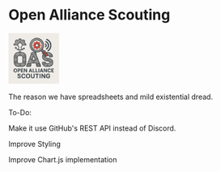 # Open Alliance Scouting
<img src="https://raw.githubusercontent.com/Sacrafex/OAS/refs/heads/main/logo.png" alt="Logo" style="width:100px; height:auto;">

The reason we have spreadsheets and mild existential dread.

To-Do: 

Make it use GitHub's REST API instead of Discord.

Improve Styling

Improve Chart.js implementation
